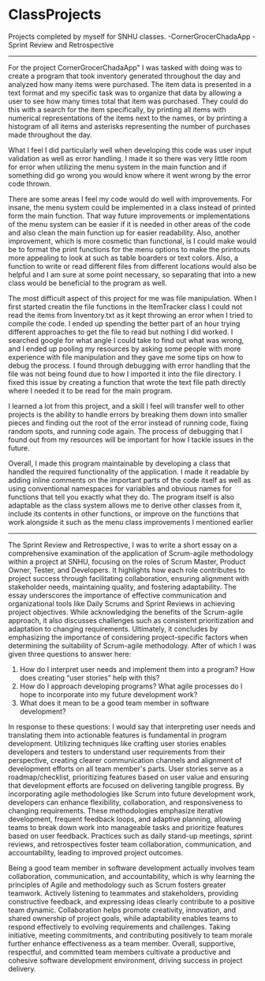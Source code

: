 # ClassProjects
Projects completed by myself for SNHU classes.
-CornerGrocerChadaApp
-Sprint Review and Retrospective

-----------------------------------------------------------------------------------------------------------------------------
For the project CornerGrocerChadaApp" I was tasked with doing was to create a program that took inventory generated throughout the day and analyzed how many items were purchased. The item data is presented in a text format and my specific task was to organize that data by allowing a user to see how many times total that item was purchased. They could do this with a search for the item specifically, by printing all items with numerical representations of the items next to the names, or by printing a histogram of all items and asterisks representing the number of purchases made throughout the day.    

What I feel I did particularly well when developing this code was user input validation as well as error handling. I made it so there was very little room for error when utilizing the menu system in the main function and if something did go wrong you would know where it went wrong by the error code thrown.  

There are some areas I feel my code would do well with improvements. For insane, the menu system could be implemented in a class instead of printed form the main function. That way future improvements or implementations of the menu system can be easier if it is needed in other areas of the code and also clean the main function up for easier readability. Also, another improvement, which is more cosmetic than functional, is I could make would be to format the print functions for the menu options to make the printouts more appealing to look at such as table boarders or text colors. Also, a function to write or read different files from different locations would also be helpful and I am sure at some point necessary, so separating that into a new class would be beneficial to the program as well.   

The most difficult aspect of this project for me was file manipulation. When I first started creatin the file functions in the ItemTracker class I could not read the items from Inventory.txt as it kept throwing an error when I tried to compile the code. I ended up spending the better part of an hour trying different approaches to get the file to read but nothing I did worked. I searched google for what angle I could take to find out what was wrong, and I ended up pooling my resources by asking some people with more experience with file manipulation and they gave me some tips on how to debug the process. I found through debugging with error handling that the file was not being found due to how I imported it into the file directory.  I fixed this issue by creating a function that wrote the text file path directly where I needed it to be read for the main program.  

I learned a lot from this project, and a skill I feel will transfer well to other projects is the ability to handle errors by breaking them down into smaller pieces and finding out the root of the error instead of running code, fixing random spots, and running code again. The process of debugging that I found out from my resources will be important for how I tackle issues in the future.  

Overall, I made this program maintainable by developing a class that handled the required functionality of the application. I made it readable by adding inline comments on the important parts of the code itself as well as using conventional namespaces for variables and obvious names for functions that tell you exactly what they do. The program itself is also adaptable as the class system allows me to derive other classes from it, include its contents in other functions, or improve on the functions that work alongside it such as the menu class improvements I mentioned earlier

-----------------------------------------------------------------------------------------------------------------------------

The Sprint Review and Retrospective, I was to write a short essay on a comprehensive examination of the application of Scrum-agile methodology within a project at SNHU, focusing on the roles of Scrum Master, Product Owner, Tester, and Developers. It highlights how each role contributes to project success through facilitating collaboration, ensuring alignment with stakeholder needs, maintaining quality, and fostering adaptability. The essay underscores the importance of effective communication and organizational tools like Daily Scrums and Sprint Reviews in achieving project objectives. While acknowledging the benefits of the Scrum-agile approach, it also discusses challenges such as consistent prioritization and adaptation to changing requirements. Ultimately, it concludes by emphasizing the importance of considering project-specific factors when determining the suitability of Scrum-agile methodology. After of which I was given three questions to answer here: 

1) How do I interpret user needs and implement them into a program? How does creating “user stories” help with this?
2) How do I approach developing programs? What agile processes do I hope to incorporate into my future development work?   
3) What does it mean to be a good team member in software development?

In response to these questions:
I would say that interpreting user needs and translating them into actionable features is fundamental in program development. Utilizing techniques like crafting user stories enables developers and testers to understand user requirements from their perspective, creating clearer communication channels and alignment of development efforts on all team member's parts. User stories serve as a roadmap/checklist, prioritizing features based on user value and ensuring that development efforts are focused on delivering tangible progress. By incorporating agile methodologies like Scrum into future development work, developers can enhance flexibility, collaboration, and responsiveness to changing requirements. These methodologies emphasize iterative development, frequent feedback loops, and adaptive planning, allowing teams to break down work into manageable tasks and prioritize features based on user feedback. Practices such as daily stand-up meetings, sprint reviews, and retrospectives foster team collaboration, communication, and accountability, leading to improved project outcomes.

Being a good team member in software development actually involves team collaboration, communication, and accountability, which is why learning the principles of Agile and methodology such as Scrum fosters greater teamwork. Actively listening to teammates and stakeholders, providing constructive feedback, and expressing ideas clearly contribute to a positive team dynamic. Collaboration helps promote creativity, innovation, and shared ownership of project goals, while adaptability enables teams to respond effectively to evolving requirements and challenges. Taking initiative, meeting commitments, and contributing positively to team morale further enhance effectiveness as a team member. Overall, supportive, respectful, and committed team members cultivate a productive and cohesive software development environment, driving success in project delivery.
